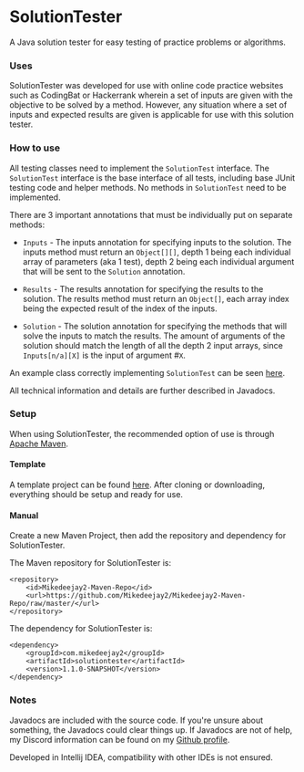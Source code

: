 # SolutionTester
A Java solution tester for easy testing of practice problems or algorithms.

### Uses
SolutionTester was developed for use with online code practice websites such as CodingBat or Hackerrank wherein a set 
of inputs are given with the objective to be solved by a method. However, any situation where a set of inputs and 
expected results are given is applicable for use with this
solution tester.

### How to use
All testing classes need to implement the `SolutionTest` interface. The `SolutionTest` interface is the base interface 
of all tests, including base JUnit testing code and helper methods. No methods in `SolutionTest` need to be implemented.

There are 3 important annotations that must be individually put on separate methods:
* `Inputs` - The inputs annotation for specifying inputs to the solution. The inputs method must return an `Object[][]`,
  depth 1 being each individual array of parameters (aka 1 test), depth 2 being each individual argument that will be 
  sent to the `Solution` annotation.

* `Results` - The results annotation for specifying the results to the solution. The results method must return an 
  `Object[]`, each array index being the expected result of the index of the inputs.

* `Solution` - The solution annotation for specifying the methods that will solve the inputs to match the results. The 
  amount of arguments of the solution should match the length of all the depth 2 input arrays, since `Inputs[n/a][X]` 
  is the input of argument #`X`.

An example class correctly implementing `SolutionTest` can be seen 
[here](https://github.com/Mikedeejay2/SolutionTesterExample/blob/master/src/main/java/com/mikedeejay2/example/ExampleSolution.java).


All technical information and details are further described in Javadocs.

### Setup
When using SolutionTester, the recommended option of use is through [Apache Maven](https://maven.apache.org/).

#### Template
A template project can be found [here](https://github.com/Mikedeejay2/SolutionTesterExample). After cloning or 
downloading, everything should be setup and ready for use.

#### Manual
Create a new Maven Project, then add the repository and dependency for SolutionTester.

The Maven repository for SolutionTester is:
```
<repository>
    <id>Mikedeejay2-Maven-Repo</id>
    <url>https://github.com/Mikedeejay2/Mikedeejay2-Maven-Repo/raw/master/</url>
</repository>
```

The dependency for SolutionTester is:
```
<dependency>
    <groupId>com.mikedeejay2</groupId>
    <artifactId>solutiontester</artifactId>
    <version>1.1.0-SNAPSHOT</version>
</dependency>
```
### Notes
Javadocs are included with the source code. If you're unsure about something, the Javadocs could clear things up. If 
Javadocs are not of help, my Discord information can be found on my [Github profile](https://github.com/Mikedeejay2).

Developed in Intellij IDEA, compatibility with other IDEs is not ensured.
